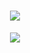 <h1 align="center">
  <a href="#"><img src="https://emirkaynar.com/cdn/vault-gh-banner.png?size=2"></a>
  <br>
</h1>
<div align="center">
  <a href="https://github.com/theEMA-dev/highRES/actions/workflows/pages/pages-build-deployment">
    <img src="https://github.com/theEMA-dev/highRES/actions/workflows/pages/pages-build-deployment/badge.svg">
  </a>
</div>
